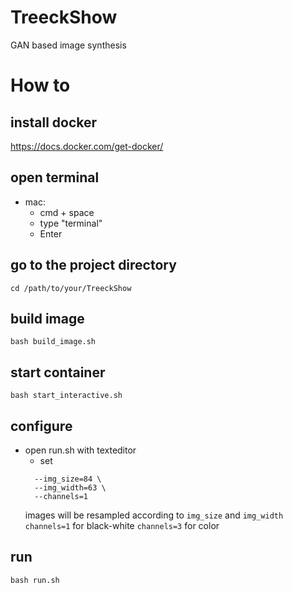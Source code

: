 # TreeckShow
 GAN based image synthesis

# How to 

## install docker 
https://docs.docker.com/get-docker/

## open terminal

- mac: 
  - cmd + space 
  - type "terminal" 
  - Enter

## go to the project directory
```
cd /path/to/your/TreeckShow
```

## build image 
```
bash build_image.sh
```

## start container 
```
bash start_interactive.sh
```

## configure 

- open run.sh with texteditor
  - set 
  ```
    --img_size=84 \
    --img_width=63 \
    --channels=1
  ```
  images will be resampled according to `img_size` and `img_width` 
  `channels=1` for black-white `channels=3` for color
## run
```
bash run.sh
```